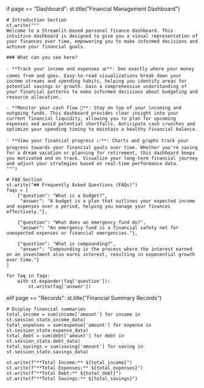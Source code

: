 if page == "Dashboard":
    st.title("Financial Management Dashboard")
    
    # Introduction Section
    st.write("""
    Welcome to a Streamlit-based personal finance dashboard. This intuitive dashboard is designed to give you a visual representation of your finances over time, empowering you to make informed decisions and achieve your financial goals.
    
    ### What can you see here?
    
    - **Track your income and expenses 📊**: See exactly where your money comes from and goes. Easy-to-read visualizations break down your income streams and spending habits, helping you identify areas for potential savings or growth. Gain a comprehensive understanding of your financial patterns to make informed decisions about budgeting and resource allocation.
    
    - **Monitor your cash flow 💸**: Stay on top of your incoming and outgoing funds. This dashboard provides clear insight into your current financial liquidity, allowing you to plan for upcoming expenses and avoid potential shortfalls. Anticipate cash crunches and optimize your spending timing to maintain a healthy financial balance.
    
    - **View your financial progress 📈**: Charts and graphs track your progress towards your financial goals over time. Whether you're saving for a dream vacation or planning for retirement, this dashboard keeps you motivated and on track. Visualize your long-term financial journey and adjust your strategies based on real-time performance data.
    """)

    # FAQ Section
    st.write("## Frequently Asked Questions (FAQs)")
    faqs = [
        {"question": "What is a budget?", 
         "answer": "A budget is a plan that outlines your expected income and expenses over a period, helping you manage your finances effectively."},
        
        {"question": "What does an emergency fund do?", 
         "answer": "An emergency fund is a financial safety net for unexpected expenses or financial emergencies."},
        
        {"question": "What is compounding?", 
         "answer": "Compounding is the process where the interest earned on an investment also earns interest, resulting in exponential growth over time."}
    ]
    
    for faq in faqs:
        with st.expander(faq['question']):
            st.write(faq['answer'])

elif page == "Records":
    st.title("Financial Summary Records")
    
    # Display financial summaries
    total_income = sum(income['amount'] for income in st.session_state.income_data)
    total_expenses = sum(expense['amount'] for expense in st.session_state.expense_data)
    total_debt = sum(debt['amount'] for debt in st.session_state.debt_data)
    total_savings = sum(saving['amount'] for saving in st.session_state.savings_data)
    
    st.write(f"**Total Income:** ${total_income}")
    st.write(f"**Total Expenses:** ${total_expenses}")
    st.write(f"**Total Debt:** ${total_debt}")
    st.write(f"**Total Savings:** ${total_savings}")
